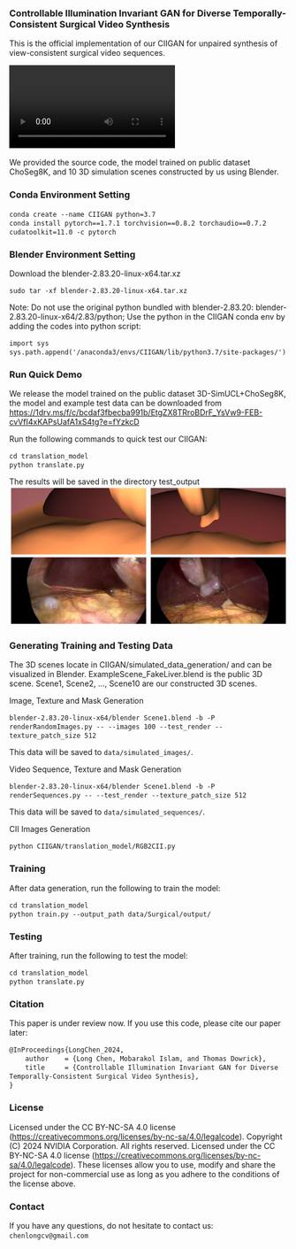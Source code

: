 ### Controllable Illumination Invariant GAN for Diverse Temporally-Consistent Surgical Video Synthesis

This is the official implementation of our CIIGAN for unpaired synthesis of view-consistent surgical video sequences.

![example video](vid1.mp4)

We provided the source code, the model trained on public dataset ChoSeg8K, and 10 3D simulation scenes constructed by us using Blender.

### Conda Environment Setting
```
conda create --name CIIGAN python=3.7
conda install pytorch==1.7.1 torchvision==0.8.2 torchaudio==0.7.2 cudatoolkit=11.0 -c pytorch
```

### Blender Environment Setting
Download the blender-2.83.20-linux-x64.tar.xz
```
sudo tar -xf blender-2.83.20-linux-x64.tar.xz
```
Note: Do not use the original python bundled with blender-2.83.20: blender-2.83.20-linux-x64/2.83/python;
Use the python in the CIIGAN conda env by adding the codes into python script:
```
import sys 
sys.path.append('/anaconda3/envs/CIIGAN/lib/python3.7/site-packages/')
```

### Run Quick Demo
We release the model trained on the public dataset 3D-SimUCL+ChoSeg8K, the model and example test data can be downloaded from
https://1drv.ms/f/c/bcdaf3fbecba991b/EtgZX8TRroBDrF_YsVw9-FEB-cvVfI4xKAPsUafA1xS4tg?e=fYzkcD

Run the following commands to quick test our CIIGAN:
```
cd translation_model
python translate.py 
```
The results will be saved in the directory test_output
![example image](example.png)


### Generating Training and Testing Data
The 3D scenes locate in CIIGAN/simulated_data_generation/ and can be visualized in Blender.
ExampleScene_FakeLiver.blend is the public 3D scene.
Scene1, Scene2, …, Scene10 are our constructed 3D scenes. 

Image, Texture and Mask Generation
```
blender-2.83.20-linux-x64/blender Scene1.blend -b -P renderRandomImages.py -- --images 100 --test_render --texture_patch_size 512
```
This data will be saved to ```data/simulated_images/```. 

Video Sequence, Texture and Mask Generation
```
blender-2.83.20-linux-x64/blender Scene1.blend -b -P renderSequences.py -- --test_render --texture_patch_size 512
```
This data will be saved to ```data/simulated_sequences/```. 

CII Images Generation
```
python CIIGAN/translation_model/RGB2CII.py
```

### Training

After data generation, run the following to train the model:
```
cd translation_model
python train.py --output_path data/Surgical/output/
```

### Testing

After training, run the following to test the model:
```
cd translation_model
python translate.py 
```

### Citation

This paper is under review now. If you use this code, please cite our paper later:

```
@InProceedings{LongChen_2024,
    author    = {Long Chen, Mobarakol Islam, and Thomas Dowrick},
    title     = {Controllable Illumination Invariant GAN for Diverse Temporally-Consistent Surgical Video Synthesis},
}
```

### License

Licensed under the CC BY-NC-SA 4.0 license (https://creativecommons.org/licenses/by-nc-sa/4.0/legalcode).
Copyright (C) 2024 NVIDIA Corporation.  All rights reserved.
Licensed under the CC BY-NC-SA 4.0 license (https://creativecommons.org/licenses/by-nc-sa/4.0/legalcode).
These licenses allow you to use, modify and share the project for non-commercial use as long as you adhere to the conditions of the license above.

### Contact

If you have any questions, do not hesitate to contact us: ```chenlongcv@gmail.com```

